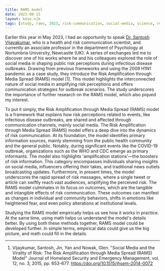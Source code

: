 ```yaml
---
title: RAMS model
date: 2023-08-15
layout: base.njk
tags: [study, rams, 2023, risk-communication, social-media, science, research, communication, risk-perception, risk-amplification, risk-mitigation]
--- 
```


Earlier this year in May 2023, I had an opportunity to speak [Dr. Santosh Vijayakumar](https://www.northumbria.ac.uk/about-us/our-staff/v/santosh-vijaykumar/), who is a health and risk communication scientist, and currently an associate professor in the department of Psychology at Nortumbria University, Newcastle (UK). A series of exchanges led me to discover one of his works where he and his colleagues explored the role of social media in shaping public risk perceptions during infectious disease outbreaks. Drawing from previous frameworks and using the 2009 H1N1 pandemic as a case study, they introduce the Risk Amplification through Media Spread (RAMS) model [1]. This model highlights the interconnected nature of social media in amplifying risk perceptions and offers communication strategies for outbreak scenarios. The study underscores the importance of further research on the RAMS model, which also piqued my interest. 

To put it simply, the Risk Amplification through Media Spread (RAMS) model is a framework that explains how risk perceptions related to events, like infectious disease outbreaks, are shared and affected through communication channels, mainly social media. The Risk Amplification through Media Spread (RAMS) model offers a deep dive into the dynamics of risk communication. At its foundation, the model identifies primary information sources, mainly stemming from the public health community and the general public. Notably, during significant events like the COVID-19 outbreak, organizations such as the WHO and CDC emerge as primary informants. The model also highlights 'amplification stations'—the boosters of risk information. This category encompasses individuals sharing insights on social media, influencers offering their takes, and traditional news outlets broadcasting updates. Furthermore, in present times, the model underscores the rapid spread of risk messages, where a single tweet or article can swiftly reach vast audiences, amplifying the perceived risk. The RAMS model culminates in its focus on outcomes, which are the tangible and intangible effects of risk communication. These outcomes can manifest as changes in individual and community behaviors, shifts in emotions like heightened fear, and even policy alterations at institutional levels.

Studying the RAMS model empirically helps us see how it works in practice. At the same time, using math helps us understand the model's details better. By using both these methods together, RAMS model could be developed further. In simple terms, empirical data could give us the big picture, and math could fill in the details.

---

1. Vijaykumar, Santosh, Jin, Yan and Nowak, Glen. "Social Media and the Virality of Risk: The Risk Amplification through Media Spread (RAMS) Model" Journal of Homeland Security and Emergency Management, vol. 12, no. 3, 2015, pp. 653-677. https://doi.org/10.1515/jhsem-2014-0072
